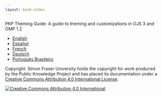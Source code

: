 ```yaml
---
layout: book-index
---
```

PKP Theming Guide: A guide to theming and customizations in OJS 3 and OMP 1.2

* [English](en/)
* [Español](es/)
* [French](fr/)
* [Deutsch](de/)
* [Português Brasileiro](pt-br/)

Copyright: Simon Fraser University holds the copyright for work produced by the Public Knowledge Project and has placed its documentation under a [Creative Commons Attribution 4.0 International License](http://creativecommons.org/licenses/by/4.0/).

[![](https://i.creativecommons.org/l/by/4.0/88x31.png "Creative Commons Attribution 4.0 International")](http://creativecommons.org/licenses/by/4.0/)
